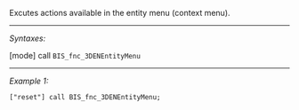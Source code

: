 Excutes actions available in the entity menu (context menu).


---
*Syntaxes:*

[mode] call `BIS_fnc_3DENEntityMenu`

---
*Example 1:*

```sqf
["reset"] call BIS_fnc_3DENEntityMenu;
```